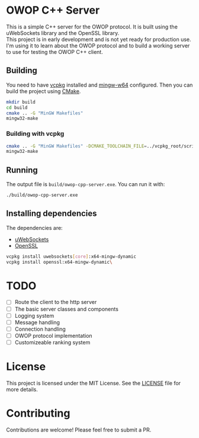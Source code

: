 # OWOP C++ Server

This is a simple C++ server for the OWOP protocol. It is built using the uWebSockets library and the OpenSSL library.  
This project is in early development and is not yet ready for production use.  
I'm using it to learn about the OWOP protocol and to build a working server to use for testing the OWOP C++ client.

## Building

You need to have [vcpkg](https://vcpkg.io/en/getting-started.html) installed and [mingw-w64](https://www.mingw-w64.org/) configured. Then you can build the project using [CMake](https://cmake.org/).

```sh
mkdir build
cd build
cmake .. -G "MinGW Makefiles"
mingw32-make
```

### Building with vcpkg

```sh
cmake .. -G "MinGW Makefiles" -DCMAKE_TOOLCHAIN_FILE=../vcpkg_root/scripts/buildsystems/vcpkg.cmake
mingw32-make
```

## Running
The output file is `build/owop-cpp-server.exe`. You can run it with:

```sh
./build/owop-cpp-server.exe
```

## Installing dependencies
The dependencies are:
- [uWebSockets](https://github.com/uNetworking/uWebSockets)
- [OpenSSL](https://github.com/openssl/openssl)

```sh
vcpkg install uwebsockets[core]:x64-mingw-dynamic
vcpkg install openssl:x64-mingw-dynamic\
```

# TODO
- [ ] Route the client to the http server
- [ ] The basic server classes and components
- [ ] Logging system
- [ ] Message handling
- [ ] Connection handling
- [ ] OWOP protocol implementation
- [ ] Customizeable ranking system

# License

This project is licensed under the MIT License. See the [LICENSE](LICENSE.md) file for more details.

# Contributing

Contributions are welcome! Please feel free to submit a PR.